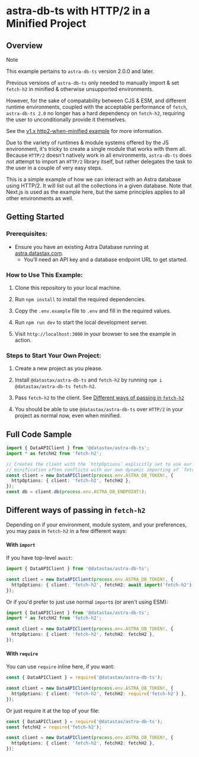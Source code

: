 # astra-db-ts with HTTP/2 in a Minified Project

## Overview

> [!NOTE]  
> This example pertains to `astra-db-ts` version 2.0.0 and later.
>
> Previous versions of `astra-db-ts` only needed to manually import & set `fetch-h2` in minified & otherwise unsupported environments.
> 
> However, for the sake of compatability between CJS & ESM, and different runtime environments, coupled with the acceptable performance of `fetch`,
> `astra-db-ts 2.0` no longer has a hard dependency on `fetch-h2`, requiring the user to unconditionally provide it themselves.
>
> See the [v1.x http2-when-minified example](https://github.com/datastax/astra-db-ts/blob/v1.x/examples/http2-when-minified/README.md) for more information.

Due to the variety of runtimes & module systems offered by the JS environment, it's tricky to create a single module that
works with them all. Because `HTTP/2` doesn't natively work in all environments, `astra-db-ts` does not attempt to import
an `HTTP/2` library itself, but rather delegates the task to the user in a couple of very easy steps.

This is a simple example of how we can interact with an Astra database using HTTP/2. It will list out all the collections
in a given database. Note that Next.js is used as the example here, but the same principles applies to all other
environments as well.

## Getting Started

### Prerequisites:

- Ensure you have an existing Astra Database running at [astra.datastax.com](https://astra.datastax.com/).
    - You'll need an API key and a database endpoint URL to get started.

### How to Use This Example:

1. Clone this repository to your local machine.

2. Run `npm install` to install the required dependencies.

3. Copy the `.env.example` file to `.env` and fill in the required values.

4. Run `npm run dev` to start the local development server.

5. Visit `http://localhost:3000` in your browser to see the example in action.

### Steps to Start Your Own Project:

1. Create a new project as you please.

2. Install `@datastax/astra-db-ts` and `fetch-h2` by running `npm i @datastax/astra-db-ts fetch-h2`.

3. Pass `fetch-h2` to the client. See [Different ways of passing in `fetch-h2`](#different-ways-of-passing-in-fetch-h2)

4. You should be able to use `@datastax/astra-db-ts` over `HTTP/2` in your project as normal now, 
   even when minified.

## Full Code Sample

```ts
import { DataAPIClient } from '@datastax/astra-db-ts';
import * as fetchH2 from 'fetch-h2';

// Creates the client with the `httpOptions` explicitly set to use our `fetchH2` client as 
// minification often conflicts with our own dynamic importing of `fetch-h2`.
const client = new DataAPIClient(process.env.ASTRA_DB_TOKEN!, {
  httpOptions: { client: 'fetch-h2', fetchH2 },
});
const db = client.db(process.env.ASTRA_DB_ENDPOINT!);
```

## Different ways of passing in `fetch-h2`

Depending on if your environment, module system, and your preferences, you may pass in `fetch-h2` in a few different ways:

#### With `import`

If you have top-level `await`:

```ts
import { DataAPIClient } from '@datastax/astra-db-ts';

const client = new DataAPIClient(process.env.ASTRA_DB_TOKEN!, {
  httpOptions: { client: 'fetch-h2', fetchH2: await import('fetch-h2') },
});
```

Or if you'd prefer to just use normal `import`s (or aren't using ESM):

```ts
import { DataAPIClient } from '@datastax/astra-db-ts';
import * as fetchH2 from 'fetch-h2';

const client = new DataAPIClient(process.env.ASTRA_DB_TOKEN!, {
  httpOptions: { client: 'fetch-h2', fetchH2: fetchH2 },
});
```

#### With `require`

You can use `require` inline here, if you want:

```ts
const { DataAPIClient } = require('@datastax/astra-db-ts');

const client = new DataAPIClient(process.env.ASTRA_DB_TOKEN!, {
  httpOptions: { client: 'fetch-h2', fetchH2: require('fetch-h2') },
});
```

Or just require it at the top of your file:

```ts
const { DataAPIClient } = require('@datastax/astra-db-ts');
const fetchH2 = require('fetch-h2');

const client = new DataAPIClient(process.env.ASTRA_DB_TOKEN!, {
  httpOptions: { client: 'fetch-h2', fetchH2: fetchH2 },
});
```
